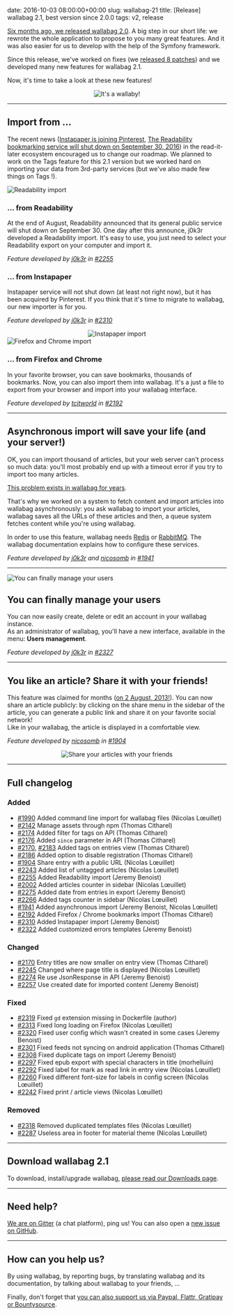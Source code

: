 date: 2016-10-03 08:00:00+00:00
slug: wallabag-21
title: [Release] wallabag 2.1, best version since 2.0.0
tags: v2, release

[Six months ago, we released wallabag 2.0](https://www.wallabag.org/blog/2016/04/03/wallabag-v2). A big step in our short life: we rewrote the whole application to propose to you many great features. And it was also easier for us to develop with the help of the Symfony framework.

Since this release, we've worked on fixes (we [released 8 patches](https://www.wallabag.org/pages/releases.html)) and we developed many new features for wallabag 2.1.

Now, it's time to take a look at these new features! 

<div style="text-align:center;">
    <img src="/images/wllbg21/gif.gif" alt="It's a wallaby!" class="mt21" />
</div>

<hr />

## Import from ...

The recent news ([Instapaper is joining Pinterest](http://blog.instapaper.com/post/149374303661), [The Readability bookmarking service will shut down on September 30, 2016](https://medium.com/@readability/the-readability-bookmarking-service-will-shut-down-on-september-30-2016-1641cc18e02b#.jzcn686qt)) in the read-it-later ecosystem encouraged us to change our roadmap. We planned to work on the Tags feature for this 2.1 version but we worked hard on importing your data from 3rd-party services (but we've also made few things on Tags !). 

<div class="row">
  <div class="col-lg-6">
    <img src="/images/wllbg21/readability_import.png" alt="Readability import" class="mt21" />
  </div>
  <div class="col-lg-6">
    <h3>... from Readability</h3>
    <p>At the end of August, Readability announced that its general public service will shut down on September 30. One day after this announce, j0k3r developed a Readability import. It's easy to use, you just need to select your Readability export on your computer and import it.</p>
    <p><em>Feature developed by <a href="https://github.com/j0k3r">j0k3r</a> in <a href="https://github.com/wallabag/wallabag/pull/2255">#2255</a></em></p>
  </div>
</div>

<div class="row">
  <div class="col-lg-6">
    <h3>... from Instapaper</h3>
    <p>Instapaper service will not shut down (at least not right now), but it has been acquired by Pinterest. If you think that it's time to migrate to wallabag, our new importer is for you.</p>
    <p><em>Feature developed by <a href="https://github.com/j0k3r">j0k3r</a> in <a href="https://github.com/wallabag/wallabag/pull/2310">#2310</a></em></p>
  </div>
  <div class="col-lg-6" style="text-align:center">
    <img src="/images/wllbg21/instapaper_import.png" alt="Instapaper import" class="mt21" />
  </div>
</div>

<div class="row">
  <div class="col-lg-6">
    <img src="/images/wllbg21/firefox_chrome.png" alt="Firefox and Chrome import" class="mt21" />
  </div>
  <div class="col-lg-6">
    <h3>... from Firefox and Chrome</h3>
    <p>In your favorite browser, you can save bookmarks, thousands of bookmarks. Now, you can also import them into wallabag. It's a just a file to export from your browser and import into your wallabag interface.</p>
    <p><em>Feature developed by <a href="https://github.com/tcitworld">tcitworld</a> in <a href="https://github.com/wallabag/wallabag/pull/2192">#2192</a></em></p>
  </div>
</div>

<hr />

## Asynchronous import will save your life (and your server!)

OK, you can import thousand of articles, but your web server can't process so much data: you'll most probably end up with a timeout error if you try to import too many articles. 

[This problem exists in wallabag for years](https://github.com/wallabag/wallabag/issues?utf8=%E2%9C%93&q=is%3Aissue%20import%20fail%20is%3Aclosed%20).

That's why we worked on a system to fetch content and import articles into wallabag asynchronously: you ask wallabag to import your articles, wallabag saves all the URLs of these articles and then, a queue system fetches content while you're using wallabag. 

In order to use this feature, wallabag needs [Redis](http://redis.io/) or [RabbitMQ](https://www.rabbitmq.com/). The wallabag documentation explains how to configure these services. 

<p><em>Feature developed by <a href="https://github.com/j0k3r">j0k3r</a> and <a href="https://github.com/nicosomb">nicosomb</a> in <a href="https://github.com/wallabag/wallabag/pull/1941">#1941</a></em></p>

<hr />

<div class="row">
  <div class="col-lg-6">
    <img src="/images/wllbg21/manage_users.png" alt="You can finally manage your users" class="mt21" />
  </div>
  <div class="col-lg-6">
    <h2>You can finally manage your users</h2>
    <p>You can now easily create, delete or edit an account in your wallabag instance.<br />As an administrator of wallabag, you'll have a new interface, available in the menu: <strong>Users management</strong>.</p>
    <p><em>Feature developed by <a href="https://github.com/j0k3r">j0k3r</a> in <a href="https://github.com/wallabag/wallabag/pull/2327">#2327</a></em></p>
  </div>
</div>

<hr />

<div class="row">
  <div class="col-lg-6">
    <h2>You like an article? Share it with your friends!</h2>
    <p>This feature was claimed for months (<a href="https://github.com/wallabag/wallabag/issues/95">on 2 August, 2013!</a>). You can now share an article publicly: by clicking on the share menu in the sidebar of the article, you can generate a public link and share it on your favorite social network!<br />Like in your wallabag, the article is displayed in a comfortable view.</p>
    <p><em>Feature developed by <a href="https://github.com/nicosomb">nicosomb</a> in <a href="https://github.com/wallabag/wallabag/pull/1904">#1904</a></em></p>
  </div>
  <div class="col-lg-6" style="text-align:center">
    <img src="/images/wllbg21/share_public.png" alt="Share your articles with your friends" class="mt21" />
  </div>
</div>

<hr />

## Full changelog

### Added

- [#1990](https://github.com/wallabag/wallabag/pull/1990) Added command line import for wallabag files (Nicolas Lœuillet)
- [#2142](https://github.com/wallabag/wallabag/pull/2142) Manage assets through npm (Thomas Citharel)
- [#2174](https://github.com/wallabag/wallabag/pull/2174) Added filter for tags on API (Thomas Citharel)
- [#2176](https://github.com/wallabag/wallabag/pull/2176) Added `since` parameter in API (Thomas Citharel)
- [#2170](https://github.com/wallabag/wallabag/pull/2170), [#2183](https://github.com/wallabag/wallabag/pull/2183) Added tags on entries view (Thomas Citharel)
- [#2186](https://github.com/wallabag/wallabag/pull/2186) Added option to disable registration (Thomas Citharel)
- [#1904](https://github.com/wallabag/wallabag/pull/1904) Share entry with a public URL (Nicolas Lœuillet)
- [#2243](https://github.com/wallabag/wallabag/pull/2243) Added list of untagged articles (Nicolas Lœuillet)
- [#2255](https://github.com/wallabag/wallabag/pull/2255) Added Readability import (Jeremy Benoist)
- [#2002](https://github.com/wallabag/wallabag/pull/2002) Added articles counter in sidebar (Nicolas Lœuillet)
- [#2275](https://github.com/wallabag/wallabag/pull/2275) Added date from entries in export (Jeremy Benoist)
- [#2266](https://github.com/wallabag/wallabag/pull/2266) Added tags counter in sidebar (Nicolas Lœuillet)
- [#1941](https://github.com/wallabag/wallabag/pull/1941) Added asynchronous import (Jeremy Benoist, Nicolas Lœuillet)
- [#2192](https://github.com/wallabag/wallabag/pull/2192) Added Firefox / Chrome bookmarks import (Thomas Citharel)
- [#2310](https://github.com/wallabag/wallabag/pull/2310) Added Instapaper import (Jeremy Benoist)
- [#2322](https://github.com/wallabag/wallabag/pull/2322) Added customized errors templates (Jeremy Benoist)

### Changed

- [#2170](https://github.com/wallabag/wallabag/pull/2170) Entry titles are now smaller on entry view (Thomas Citharel)
- [#2245](https://github.com/wallabag/wallabag/pull/2245) Changed where page title is displayed (Nicolas Lœuillet)
- [#2274](https://github.com/wallabag/wallabag/pull/2274) Re use JsonResponse in API (Jeremy Benoist)
- [#2257](https://github.com/wallabag/wallabag/pull/2257) Use created date for imported content (Jeremy Benoist)

### Fixed 

- [#2319](https://github.com/wallabag/wallabag/pull/2319) Fixed `gd` extension missing in Dockerfile (author)
- [#2313](https://github.com/wallabag/wallabag/pull/2313) Fixed long loading on Firefox (Nicolas Lœuillet)
- [#2320](https://github.com/wallabag/wallabag/pull/2320) Fixed user config which wasn't created in some cases (Jeremy Benoist)
- [#2301](https://github.com/wallabag/wallabag/pull/2301) Fixed feeds not syncing on android application (Thomas Citharel)
- [#2308](https://github.com/wallabag/wallabag/pull/2308) Fixed duplicate tags on import (Jeremy Benoist)
- [#2297](https://github.com/wallabag/wallabag/pull/2297) Fixed epub export with special characters in title (morhelluin)
- [#2292](https://github.com/wallabag/wallabag/pull/2292) Fixed label for mark as read link in entry view (Nicolas Lœuillet)
- [#2260](https://github.com/wallabag/wallabag/pull/2260) Fixed different font-size for labels in config screen (Nicolas Lœuillet)
- [#2242](https://github.com/wallabag/wallabag/pull/2242) Fixed print / article views (Nicolas Lœuillet)

### Removed

- [#2318](https://github.com/wallabag/wallabag/pull/2318) Removed duplicated templates files (Nicolas Lœuillet)
- [#2287](https://github.com/wallabag/wallabag/pull/2287) Useless area in footer for material theme (Nicolas Lœuillet)

<hr />

## Download wallabag 2.1

To download, install/upgrade wallabag, [please read our Downloads page](https://www.wallabag.org/pages/download-wallabag.html). 

<hr />

## Need help?

[We are on Gitter](https://gitter.im/wallabag/wallabag) (a chat platform), ping us! You can also open a [new issue on GitHub](https://github.com/wallabag/wallabag/issues/new).

<hr />

## How can you help us?

By using wallabag, by reporting bugs, by translating wallabag and its documentation, by talking about wallabag to your friends, ...

Finally, don't forget that [you can also support us via Paypal, Flattr, Gratipay or Bountysource](https://www.wallabag.org/pages/donations.html).